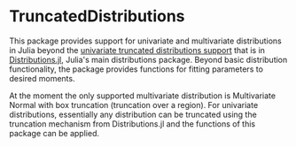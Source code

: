 # TruncatedDistributions

This package provides support for univariate and multivariate distributions in Julia beyond the [univariate truncated distributions support](https://juliastats.org/Distributions.jl/latest/truncate/) that is in [Distributions.jl](https://github.com/JuliaStats/Distributions.jl), Julia's main distributions package. Beyond basic distribution functionality, the package provides functions for fitting parameters to desired moments.

At the moment the only supported multivariate distribution is Multivariate Normal with box truncation (truncation over a region). For univariate distributions, essentially any distribution can be truncated using the truncation mechanism from Distributions.jl and the functions of this package can be applied.  